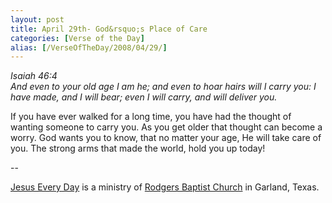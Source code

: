 ```yaml
---
layout: post
title: April 29th- God&rsquo;s Place of Care
categories: [Verse of the Day]
alias: [/VerseOfTheDay/2008/04/29/]
---
```


_Isaiah 46:4  
And even to your old age I am he; and even to hoar hairs will I
carry you: I have made, and I will bear; even I will carry, and will
deliver you._

If you have ever walked for a long time, you have had the thought
of wanting someone to carry you. As you get older that thought can
become a worry. God wants you to know, that no matter your age, He
will take care of you. The strong arms that made the world, hold you
up today!

 --

<a href=http://jesuseveryday.net>Jesus Every Day</a> is a ministry of <a href=http://rodgersbaptist.net>Rodgers Baptist Church</a> in Garland, Texas.
